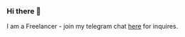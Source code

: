### Hi there 👋

I am a Freelancer - join my telegram chat [here](https://t.me/joinchat/JHsURhhVDwVDFGiz_ZZrDg) for inquires. 

